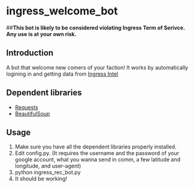 # ingress_welcome_bot
##**This bot is likely to be considered violating Ingress Term of Serivce. Any use is at your own risk.**

## Introduction
A bot that welcome new comers of your faction! It works by automatically logining in and getting data from [Ingress Intel](https://www.ingress.com/intel)

## Dependent libraries
- [Requests](http://www.python-requests.org/en/master/)
- [BeautifulSoup](http://www.crummy.com/software/BeautifulSoup/bs4/)

## Usage 
1. Make sure you have all the dependent libraries properly installed.
2. Edit config.py. (It requires the username and the password of your google account, what you wanna send in comm, a few latitude and longitude, and user-agent)
3. python ingress_rec_bot.py
4. It should be working!
